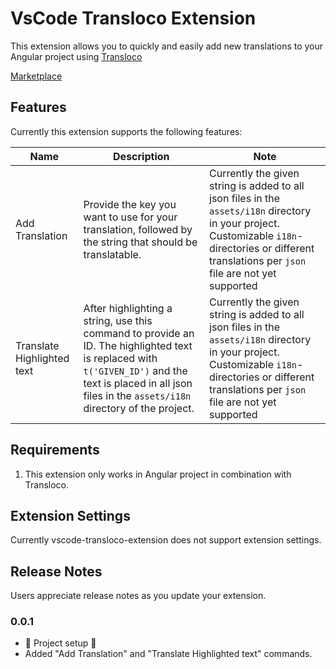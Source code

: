 # VsCode Transloco Extension 
This extension allows you to quickly and easily add new translations to your Angular project using [Transloco](https://github.com/ngneat/transloco)

[Marketplace](https://marketplace.visualstudio.com/items?itemName=StijnRutten.transloco-entry-generator)

## Features

Currently this extension supports the following features:


| Name | Description | Note |
|---|---|---|
| Add Translation | Provide the key you want to use for your translation, followed by the string that should be translatable. | Currently the given string is added to all json files in the `assets/i18n` directory in your project. Customizable `i18n`-directories or different translations per `json` file are not yet supported |
| Translate Highlighted text | After highlighting a string, use this command to provide an ID. The highlighted text is replaced with `t('GIVEN_ID')` and the text is placed in all json files in the `assets/i18n` directory of the project. | Currently the given string is added to all json files in the `assets/i18n` directory in your project. Customizable `i18n`-directories or different translations per `json` file are not yet supported |

## Requirements

1. This extension only works in Angular project in combination with Transloco.

## Extension Settings

Currently vscode-transloco-extension does not support extension settings.

## Release Notes

Users appreciate release notes as you update your extension.

### 0.0.1
* 🎉 Project setup 🎉 
* Added "Add Translation" and "Translate Highlighted text" commands.
